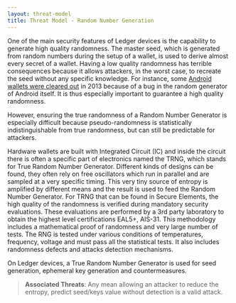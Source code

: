 ```yaml
---
layout: threat-model
title: Threat Model - Random Number Generation
---
```


One of the main security features of Ledger devices is the capability to generate high quality randomness. The master seed, which is generated from random numbers during the setup of a wallet, is used to derive almost every secret of a wallet. Having a low quality randomness has terrible consequences because it allows attackers, in the worst case, to recreate the seed without any specific knowledge. For instance, some [Android wallets were cleared out](https://bitcoinmagazine.com/articles/critical-vulnerability-found-in-android-wallets-1376273924) in 2013 because of a bug in the random generator of Android itself. It is thus especially important to guarantee a high quality randomness.

However, ensuring the true randomness of a Random Number Generator is especially difficult because pseudo-randomness is statistically indistinguishable from true randomness, but can still be predictable for attackers.

Hardware wallets are built with Integrated Circuit (IC) and inside the circuit there is often a specific part of electronics named the TRNG, which stands for True Random Number Generator. Different kinds of designs can be found, they often rely on free oscillators which run in parallel and are sampled at a very specific timing. This very tiny source of entropy is amplified by different means and the result is used to feed the Random Number Generator. For TRNG that can be found in Secure Elements, the high quality of the randomness is verified during mandatory security evaluations. These evaluations are performed by a 3rd party laboratory to obtain the highest level certifications EAL5+, AIS-31. This methodology includes a mathematical proof of randomness and very large number of tests. The RNG is tested under various conditions of temperatures, frequency, voltage and must pass all the statistical tests. It also includes randomness defects and attacks detection mechanisms.

On Ledger devices, a True Random Number Generator is used for seed generation, ephemeral key generation and countermeasures.


> **Associated Threats**: Any mean allowing an attacker to reduce the entropy, predict seed/keys value without detection is a valid attack.
